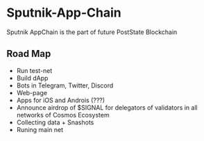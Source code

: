# Sputnik-App-Chain

Sputnik AppChain is the part of future PostState Blockchain

## Road Map

- Run test-net
- Build dApp
- Bots in Telegram, Twitter, Discord
- Web-page
- Apps for iOS and Androis (???)
- Announce airdrop of $SIGNAL for delegators of validators in all networks of Cosmos Ecosystem
- Collecting data + Snashots
- Runing main net
